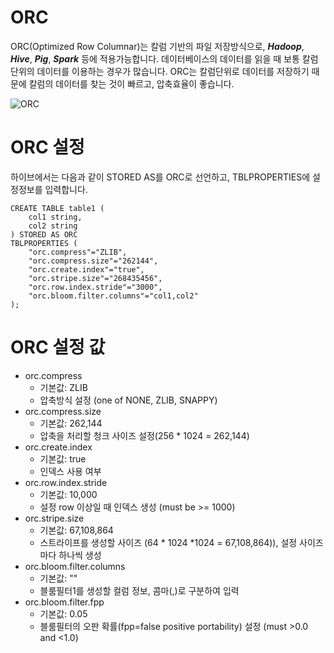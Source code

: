 # ORC
ORC(Optimized Row Columnar)는 칼럼 기반의 파일 저장방식으로, ***Hadoop***, ***Hive***, ***Pig***, ***Spark*** 등에 적용가능합니다. 데이터베이스의 데이터를 읽을 때 보통 칼럼단위의 데이터를 이용하는 경우가 많습니다. ORC는 칼럼단위로 데이터를 저장하기 때문에 칼럼의 데이터를 찾는 것이 빠르고, 압축효율이 좋습니다.

![ORC](https://image.slidesharecdn.com/w-1205p-230a-radhakrishnanv3-140617155040-phpapp02/95/hive-and-apache-tez-benchmarked-at-yahoo-scale-21-638.jpg?cb=1403020414)

# ORC 설정
하이브에서는 다음과 같이 STORED AS를 ORC로 선언하고, TBLPROPERTIES에 설정정보를 입력합니다.
```
CREATE TABLE table1 (
    col1 string,
    col2 string
) STORED AS ORC
TBLPROPERTIES (
    "orc.compress"="ZLIB",  
    "orc.compress.size"="262144",
    "orc.create.index"="true",
    "orc.stripe.size"="268435456",
    "orc.row.index.stride"="3000",
    "orc.bloom.filter.columns"="col1,col2"
);
```
# ORC 설정 값
 - orc.compress
   - 기본값: ZLIB
   - 압축방식 설정 (one of NONE, ZLIB, SNAPPY)
 - orc.compress.size
   - 기본값: 262,144
   - 압축을 처리할 청크 사이즈 설정(256 * 1024 = 262,144)
 - orc.create.index
   - 기본값: true
   - 인덱스 사용 여부
 - orc.row.index.stride
   - 기본값: 10,000
   - 설정 row 이상일 때 인덱스 생성 (must be >= 1000)
 - orc.stripe.size
   - 기본값: 67,108,864
   - 스트라이프를 생성할 사이즈 (64 * 1024 *1024 = 67,108,864)), 설정 사이즈마다 하나씩 생성
 - orc.bloom.filter.columns
   - 기본값: ""
   - 블룸필터1를 생성할 컬럼 정보, 콤마(,)로 구분하여 입력
 - orc.bloom.filter.fpp
   - 기본값: 0.05
   - 블룸필터의 오판 확률(fpp=false positive portability) 설정 (must >0.0 and <1.0)

